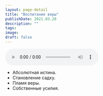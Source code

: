 ```yaml
---
layout: page-detail
title: "Воспитание веры"
publishDate: 2021.03.20
description: ""
tags:
image:
draft: false
---
```


<audio title="2021.03.20 - Воспитание веры.mp3" src="/upload/iblock/2c4/2c4a3d9f69e52c78f02b6f9b2246ff38.mp3" controls=""></audio>

* Абсолютная истина.
* Становление садху.
* Пламя веры.
* Собственные усилия.

  
